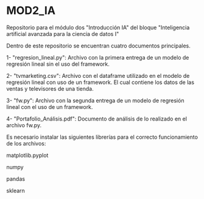 # MOD2_IA
Repositorio para el módulo dos "Introducción IA" del bloque  "Inteligencia artificial avanzada para la ciencia de datos I"

Dentro de este repositorio se encuentran cuatro documentos principales.

1- "regresion_lineal.py": Archivo con la primera entrega de un modelo de regresión lineal sin el uso del framework.

2- "tvmarketing.csv": Archivo con el dataframe utilizado en el modelo de regresión lineal con uso de un framework. El cual contiene los datos de las ventas y televisores de una tienda.

3- "fw.py": Archivo con la segunda entrega de un modelo de regresión lineal con el uso de un framework.

4- "Portafolio_Análisis.pdf": Documento de análisis de lo realizado en el archivo fw.py.

Es necesario instalar las siguientes librerías para el correcto funcionamiento de los archivos:

matplotlib.pyplot 

numpy 

pandas 

sklearn
